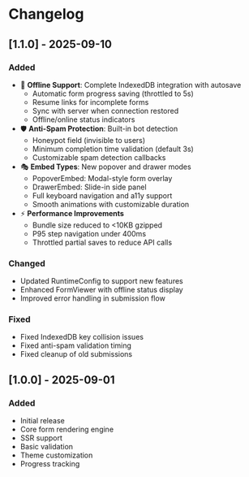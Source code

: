 # Changelog

## [1.1.0] - 2025-09-10

### Added

- 🔌 **Offline Support**: Complete IndexedDB integration with autosave
  - Automatic form progress saving (throttled to 5s)
  - Resume links for incomplete forms
  - Sync with server when connection restored
  - Offline/online status indicators
- 🛡️ **Anti-Spam Protection**: Built-in bot detection
  - Honeypot field (invisible to users)
  - Minimum completion time validation (default 3s)
  - Customizable spam detection callbacks
- 🎭 **Embed Types**: New popover and drawer modes
  - PopoverEmbed: Modal-style form overlay
  - DrawerEmbed: Slide-in side panel
  - Full keyboard navigation and a11y support
  - Smooth animations with customizable duration
- ⚡ **Performance Improvements**
  - Bundle size reduced to <10KB gzipped
  - P95 step navigation under 400ms
  - Throttled partial saves to reduce API calls

### Changed

- Updated RuntimeConfig to support new features
- Enhanced FormViewer with offline status display
- Improved error handling in submission flow

### Fixed

- Fixed IndexedDB key collision issues
- Fixed anti-spam validation timing
- Fixed cleanup of old submissions

## [1.0.0] - 2025-09-01

### Added

- Initial release
- Core form rendering engine
- SSR support
- Basic validation
- Theme customization
- Progress tracking
